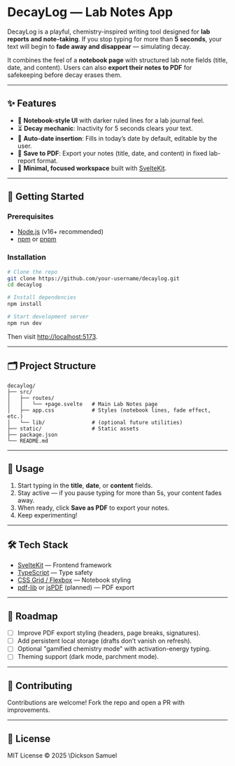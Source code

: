 # DecayLog — Lab Notes App

DecayLog is a playful, chemistry-inspired writing tool designed for **lab reports and note-taking**.
If you stop typing for more than **5 seconds**, your text will begin to **fade away and disappear** — simulating decay.

It combines the feel of a **notebook page** with structured lab note fields (title, date, and content). Users can also **export their notes to PDF** for safekeeping before decay erases them.

---

## ✨ Features

* 🧪 **Notebook-style UI** with darker ruled lines for a lab journal feel.
* ⏳ **Decay mechanic**: Inactivity for 5 seconds clears your text.
* 📅 **Auto-date insertion**: Fills in today’s date by default, editable by the user.
* 💾 **Save to PDF**: Export your notes (title, date, and content) in fixed lab-report format.
* 🎨 **Minimal, focused workspace** built with [SvelteKit](https://kit.svelte.dev).

---

## 🚀 Getting Started

### Prerequisites

* [Node.js](https://nodejs.org/) (v16+ recommended)
* [npm](https://www.npmjs.com/) or [pnpm](https://pnpm.io/)

### Installation

```bash
# Clone the repo
git clone https://github.com/your-username/decaylog.git
cd decaylog

# Install dependencies
npm install

# Start development server
npm run dev
```

Then visit [http://localhost:5173](http://localhost:5173).

---

## 🗂 Project Structure

```
decaylog/
├── src/
│   ├── routes/
│   │   └── +page.svelte   # Main Lab Notes page
│   ├── app.css            # Styles (notebook lines, fade effect, etc.)
│   └── lib/               # (optional future utilities)
├── static/                # Static assets
├── package.json
└── README.md
```

---

## 📄 Usage

1. Start typing in the **title**, **date**, or **content** fields.
2. Stay active — if you pause typing for more than 5s, your content fades away.
3. When ready, click **Save as PDF** to export your notes.
4. Keep experimenting!

---

## 🛠 Tech Stack

* [SvelteKit](https://kit.svelte.dev) — Frontend framework
* [TypeScript](https://www.typescriptlang.org/) — Type safety
* [CSS Grid / Flexbox](https://developer.mozilla.org/en-US/docs/Learn/CSS/CSS_layout) — Notebook styling
* [pdf-lib](https://pdf-lib.js.org/) or [jsPDF](https://github.com/parallax/jsPDF) (planned) — PDF export

---

## 📌 Roadmap

* [ ] Improve PDF export styling (headers, page breaks, signatures).
* [ ] Add persistent local storage (drafts don’t vanish on refresh).
* [ ] Optional "gamified chemistry mode" with activation-energy typing.
* [ ] Theming support (dark mode, parchment mode).

---

## 🤝 Contributing

Contributions are welcome! Fork the repo and open a PR with improvements.

---

## 📜 License

MIT License © 2025 \Dickson Samuel
